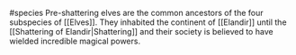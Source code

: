 #species 
Pre-shattering elves are the common ancestors of the four subspecies of [[Elves]]. They inhabited the continent of [[Elandir]] until the [[Shattering of Elandir|Shattering]] and their society is believed to have wielded incredible magical powers.